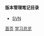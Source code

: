 #### 版本管理笔记目录

* [SVN](201904001.md)


[首页](../../README.md)  [学习总览](../../introduction/studyCatalogList.md)
